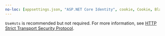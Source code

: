 ```yaml
---
no-loc: [appsettings.json, "ASP.NET Core Identity", cookie, Cookie, Blazor, "Blazor Server", "Blazor WebAssembly", "Identity", "Let's Encrypt", Razor, SignalR]
---
```

`UseHsts` is recommended but not required. For more information, see [HTTP Strict Transport Security Protocol](xref:security/enforcing-ssl#http-strict-transport-security-protocol-hsts).
